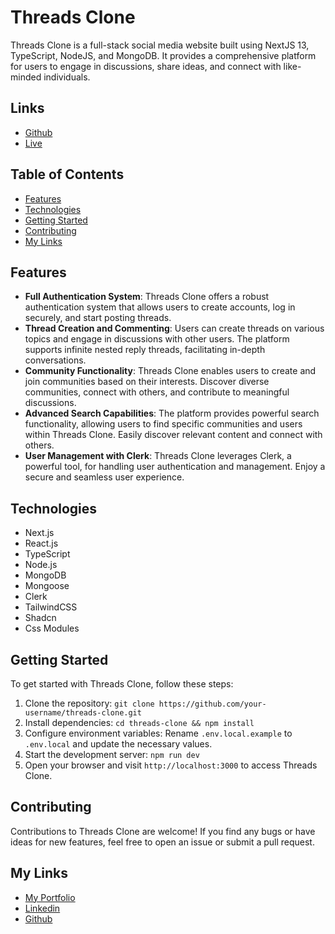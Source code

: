 # Threads Clone

Threads Clone is a full-stack social media website built using NextJS 13, TypeScript, NodeJS, and MongoDB. It provides a comprehensive platform for users to engage in discussions, share ideas, and connect with like-minded individuals.

## Links

- [Github](https://github.com/Kmg11/Threads_Clone "Github Repo")
- [Live](https://threads-clone-drab.vercel.app/ "Live Preview on Vercel")

## Table of Contents
- [Features](#features)
- [Technologies](#technologies)
- [Getting Started](#getting-started)
- [Contributing](#contributing)
- [My Links](#my-links)

## Features

- **Full Authentication System**: Threads Clone offers a robust authentication system that allows users to create accounts, log in securely, and start posting threads.
- **Thread Creation and Commenting**: Users can create threads on various topics and engage in discussions with other users. The platform supports infinite nested reply threads, facilitating in-depth conversations.
- **Community Functionality**: Threads Clone enables users to create and join communities based on their interests. Discover diverse communities, connect with others, and contribute to meaningful discussions.
- **Advanced Search Capabilities**: The platform provides powerful search functionality, allowing users to find specific communities and users within Threads Clone. Easily discover relevant content and connect with others.
- **User Management with Clerk**: Threads Clone leverages Clerk, a powerful tool, for handling user authentication and management. Enjoy a secure and seamless user experience.

## Technologies

- Next.js
- React.js
- TypeScript
- Node.js
- MongoDB
- Mongoose
- Clerk
- TailwindCSS
- Shadcn
- Css Modules

## Getting Started

To get started with Threads Clone, follow these steps:

1. Clone the repository: `git clone https://github.com/your-username/threads-clone.git`
2. Install dependencies: `cd threads-clone && npm install`
3. Configure environment variables: Rename `.env.local.example` to `.env.local` and update the necessary values.
4. Start the development server: `npm run dev`
5. Open your browser and visit `http://localhost:3000` to access Threads Clone.

## Contributing

Contributions to Threads Clone are welcome! If you find any bugs or have ideas for new features, feel free to open an issue or submit a pull request.

## My Links

- [My Portfolio](https://kmg11.github.io/My_Official_Portfolio/)
- [Linkedin](https://www.linkedin.com/in/kirolos-mahfouz/)
- [Github](https://github.com/Kmg11)
